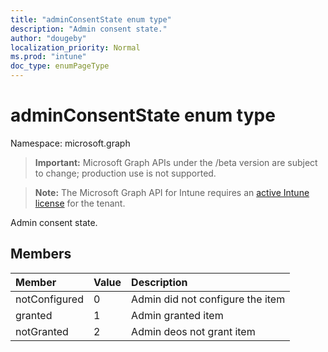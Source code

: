 ```yaml
---
title: "adminConsentState enum type"
description: "Admin consent state."
author: "dougeby"
localization_priority: Normal
ms.prod: "intune"
doc_type: enumPageType
---
```


# adminConsentState enum type

Namespace: microsoft.graph

> **Important:** Microsoft Graph APIs under the /beta version are subject to change; production use is not supported.

> **Note:** The Microsoft Graph API for Intune requires an [active Intune license](https://go.microsoft.com/fwlink/?linkid=839381) for the tenant.

Admin consent state.

## Members
|Member|Value|Description|
|:---|:---|:---|
|notConfigured|0|Admin did not configure the item|
|granted|1|Admin granted item|
|notGranted|2|Admin deos not grant item|







